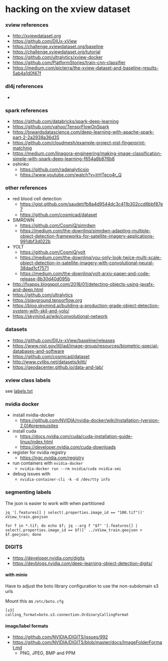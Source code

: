 hacking on the xview dataset
===


### xview references
- http://xviewdataset.org
- https://github.com/DIUx-xView
- https://challenge.xviewdataset.org/baseline
- https://challenge.xviewdataset.org/tutorial
- https://github.com/ultralytics/xview-docker
- https://github.com/PlatformStories/train-cnn-classifier
- https://medium.com/picterra/the-xview-dataset-and-baseline-results-5ab4a1d0f47f

### dl4j references
- 

### spark references
- https://github.com/databricks/spark-deep-learning
- https://github.com/yahoo/TensorFlowOnSpark
- https://towardsdatascience.com/deep-learning-with-apache-spark-part-2-2a2938a36d35
- https://github.com/cloudmesh/example-project-nist-fingerprint-matching
- https://medium.com/linagora-engineering/making-image-classification-simple-with-spark-deep-learning-f654a8b876b8
- oshinko
  - https://github.com/radanalyticsio
  - https://www.youtube.com/watch?v=IrHTeco4r_Q

### other references
- red blood cell detection
  - https://gist.github.com/saudet/fb8a4d9544dc3c411b302ccd6bbf87e7
  - https://github.com/cosmicad/dataset
- SIMRDWN
  - https://github.com/CosmiQ/simrdwn
  - https://medium.com/the-downlinq/simrdwn-adapting-multiple-object-detection-frameworks-for-satellite-imagery-applications-991dbf3d022b
- YOLT
  - https://github.com/CosmiQ/yolt
  - https://medium.com/the-downlinq/you-only-look-twice-multi-scale-object-detection-in-satellite-imagery-with-convolutional-neural-38dad1cf7571
  - https://medium.com/the-downlinq/yolt-arxiv-paper-and-code-release-8b30d40d095b
- http://fxapps.blogspot.com/2018/01/detecting-objects-using-javafx-and-deep.html
- https://github.com/ultralytics
- https://playground.tensorflow.org
- https://blog.skymind.ai/building-a-production-grade-object-detection-system-with-skil-and-yolo/
- https://skymind.ai/wiki/convolutional-network

### datasets
- https://github.com/DIUx-xView/baseline/releases
- https://www.nist.gov/itl/iad/image-group/resources/biometric-special-databases-and-software
- https://github.com/cosmicad/dataset
- http://www.cvlibs.net/datasets/kitti/
- https://geodacenter.github.io/data-and-lab/

### xview class labels

see [labels.txt](chipper/src/main/resources/labels.txt)

### nvidia docker
- install nvidia-docker
  - https://github.com/NVIDIA/nvidia-docker/wiki/Installation-(version-2.0)#prerequisites
- install cuda
  - https://docs.nvidia.com/cuda/cuda-installation-guide-linux/index.html
  - https://developer.nvidia.com/cuda-downloads
- register for nvidia registry
  - https://ngc.nvidia.com/registry
- run containers with `nvidia-docker`
  - `nvidia-docker run --rm nvidia/cuda nvidia-smi`
- debug issues with
  - `nvidia-container-cli -k -d /dev/tty info`

### segmenting labels

The json is easier to work with when partitioned

`jq '[.features[] | select(.properties.image_id == "100.tif")]' xView_train.geojson`

`for f in *.tif; do echo $f; jq --arg f "$f" '[.features[] | select(.properties.image_id == $f)]' ../xView_train.geojson > $f.geojson; done`


### DIGITS

- https://developer.nvidia.com/digits
- https://devblogs.nvidia.com/deep-learning-object-detection-digits/

#### with minio

Have to adjust the boto library configuration to use the non-subdomain s3 urls

Mount this as `/etc/boto.cfg`

``` 
[s3]
calling_format=boto.s3.connection.OrdinaryCallingFormat
```

#### image/label formats

- https://github.com/NVIDIA/DIGITS/issues/992
- https://github.com/NVIDIA/DIGITS/blob/master/docs/ImageFolderFormat.md
  - PNG, JPEG, BMP and PPM
